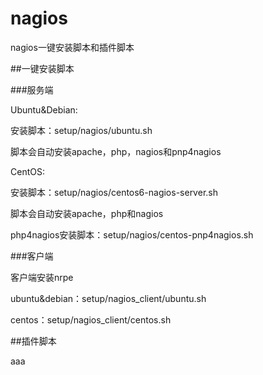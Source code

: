 # nagios
nagios一键安装脚本和插件脚本

##一键安装脚本

###服务端

Ubuntu&Debian:

安装脚本：setup/nagios/ubuntu.sh

脚本会自动安装apache，php，nagios和pnp4nagios

CentOS:

安装脚本：setup/nagios/centos6-nagios-server.sh

脚本会自动安装apache，php和nagios

php4nagios安装脚本：setup/nagios/centos-pnp4nagios.sh

###客户端

客户端安装nrpe

ubuntu&debian：setup/nagios_client/ubuntu.sh

centos：setup/nagios_client/centos.sh

##插件脚本

aaa
